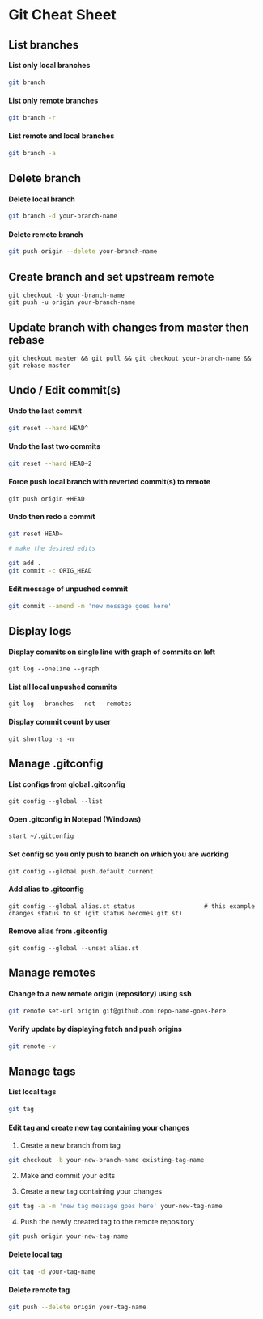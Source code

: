 # Git Cheat Sheet

## List branches

#### List only local branches

```bash
git branch
```

#### List only remote branches

```bash
git branch -r
```

#### List remote and local branches

```bash
git branch -a
```
## Delete branch

#### Delete local branch

```bash
git branch -d your-branch-name
```

#### Delete remote branch

```bash
git push origin --delete your-branch-name
```

## Create branch and set upstream remote

```
git checkout -b your-branch-name
git push -u origin your-branch-name
```

## Update branch with changes from master then rebase

```
git checkout master && git pull && git checkout your-branch-name && git rebase master
```

## Undo / Edit commit(s)

#### Undo the last commit

```bash
git reset --hard HEAD^
```

#### Undo the last two commits

```bash
git reset --hard HEAD~2
```

#### Force push local branch with reverted commit(s) to remote

```
git push origin +HEAD
```

#### Undo then redo a commit

```bash
git reset HEAD~

# make the desired edits

git add .
git commit -c ORIG_HEAD
```

#### Edit message of unpushed commit

```bash
git commit --amend -m 'new message goes here'
```

## Display logs

#### Display commits on single line with graph of commits on left

```
git log --oneline --graph
```

#### List all local unpushed commits

```
git log --branches --not --remotes
```

#### Display commit count by user

```
git shortlog -s -n
```

## Manage .gitconfig

#### List configs from global .gitconfig

```
git config --global --list
```

#### Open .gitconfig in Notepad (Windows)

```
start ~/.gitconfig
```

#### Set config so you only push to branch on which you are working

```
git config --global push.default current
```

#### Add alias to .gitconfig

```
git config --global alias.st status                   # this example changes status to st (git status becomes git st)
```

#### Remove alias from .gitconfig

```
git config --global --unset alias.st
```

## Manage remotes

#### Change to a new remote origin (repository) using ssh

```bash
git remote set-url origin git@github.com:repo-name-goes-here
```

#### Verify update by displaying fetch and push origins

```bash
git remote -v
```

## Manage tags

#### List local tags

```bash
git tag
```

#### Edit tag and create new tag containing your changes

1. Create a new branch from tag

```bash
git checkout -b your-new-branch-name existing-tag-name
```

2. Make and commit your edits

3. Create a new tag containing your changes

```bash
git tag -a -m 'new tag message goes here' your-new-tag-name
```

4. Push the newly created tag to the remote repository

```bash
git push origin your-new-tag-name
```

#### Delete local tag

```bash
git tag -d your-tag-name
```

#### Delete remote tag

```bash
git push --delete origin your-tag-name
```




